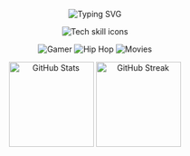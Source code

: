 <p align="center">
  <img src="https://readme-typing-svg.demolab.com?font=Fira+Code&weight=700&size=28&pause=1000&color=00BFFF&center=true&width=435&lines=xd12r;always+in+stealth+mode" alt="Typing SVG" />
</p>

<p align="center">
  <img src="https://skillicons.dev/icons?i=php,nodejs,js,linux,docker,nginx" alt="Tech skill icons" />
</p>

<p align="center">
  <img src="https://img.shields.io/badge/Gamer-292929?style=flat-square&logo=steam&logoColor=white" alt="Gamer" />
  <img src="https://img.shields.io/badge/Hip--Hop-222222?style=flat-square&logo=spotify&logoColor=1DB954" alt="Hip Hop" />
  <img src="https://img.shields.io/badge/Movies-E50914?style=flat-square&logo=netflix&logoColor=white" alt="Movies" />
</p>

<p align="center">
  <img src="https://github-readme-stats.vercel.app/api?username=xd12r&show_icons=true&theme=transparent&hide_title=true&hide_rank=true&count_private=true&hide_border=true" alt="GitHub Stats" height="150"/>
  <img src="https://github-readme-streak-stats.herokuapp.com/?user=xd12r&theme=transparent&hide_border=true" alt="GitHub Streak" height="150"/>
</p>

<!--
<p align="center">
  <img src="https://visitor-badge.laobi.icu/badge?page_id=xd12r" alt="visitors"/>
</p>
-->
